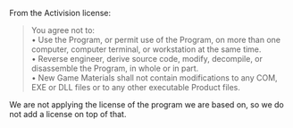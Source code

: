 From the Activision license:

> You agree not to:  
•	Use the Program, or permit use of the Program, on more than one computer, computer terminal, or workstation at the same time.  
•	Reverse engineer, derive source code, modify, decompile, or disassemble the Program, in whole or in part.  
•	New Game Materials shall not contain modifications to any COM, EXE or DLL files or to any other executable Product files.

We are not applying the license of the program we are based on, so we do not add a license on top of that.
